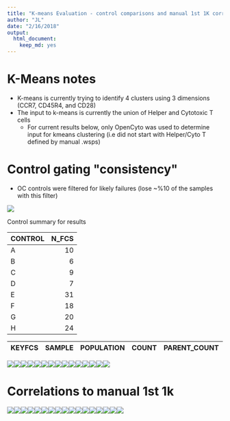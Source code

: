 ```yaml
---
title: "K-means Evaluation - control comparisons and manual 1st 1K correlations  "
author: "JL"
date: "2/16/2018"
output: 
  html_document: 
    keep_md: yes
---
```


# K-Means notes
- K-means is currently trying to identify 4 clusters using 3 dimensions (CCR7, CD45R4, and CD28)
- The input to k-means is currently the union of Helper and Cytotoxic T cells
  - For current results below, only OpenCyto was used to determine input for kmeans clustering (i.e did not start with Helper/Cyto T defined by manual .wsps)


# Control gating "consistency"

- OC controls were filtered for likely failures (lose ~%10 of the samples with this filter)







![](KmeansLSEval_CVs_V12_files/figure-html/unnamed-chunk-2-1.png)<!-- -->

Control summary for results


|CONTROL | N_FCS|
|:-------|-----:|
|A       |    10|
|B       |     6|
|C       |     9|
|D       |     7|
|E       |    31|
|F       |    18|
|G       |    20|
|H       |    24|


|KEYFCS |SAMPLE |POPULATION | COUNT| PARENT_COUNT|OPTIMAL_K |DFK_ALL | NUM_POPS_ASSIGNED| TOTAL_COUNTS|QC |PANEL |MACHINE |LAB_ID |formatName |DATE |DATE_MONTH |DATE_WEEK |formatExp |EXPERIMENTER |SANITIZE_NAME |MANUAL_ANNOTATION | PARENT_FREQ| PARENT_PERCENT|KEY |CTL |Study.ID |variable | value|
|:------|:------|:----------|-----:|------------:|:---------|:-------|-----------------:|------------:|:--|:-----|:-------|:------|:----------|:----|:----------|:---------|:---------|:------------|:-------------|:-----------------|-----------:|--------------:|:---|:---|:--------|:--------|-----:|

![](KmeansLSEval_CVs_V12_files/figure-html/unnamed-chunk-4-1.png)<!-- -->![](KmeansLSEval_CVs_V12_files/figure-html/unnamed-chunk-4-2.png)<!-- -->![](KmeansLSEval_CVs_V12_files/figure-html/unnamed-chunk-4-3.png)<!-- -->![](KmeansLSEval_CVs_V12_files/figure-html/unnamed-chunk-4-4.png)<!-- -->![](KmeansLSEval_CVs_V12_files/figure-html/unnamed-chunk-4-5.png)<!-- -->![](KmeansLSEval_CVs_V12_files/figure-html/unnamed-chunk-4-6.png)<!-- -->![](KmeansLSEval_CVs_V12_files/figure-html/unnamed-chunk-4-7.png)<!-- -->![](KmeansLSEval_CVs_V12_files/figure-html/unnamed-chunk-4-8.png)<!-- -->![](KmeansLSEval_CVs_V12_files/figure-html/unnamed-chunk-4-9.png)<!-- -->![](KmeansLSEval_CVs_V12_files/figure-html/unnamed-chunk-4-10.png)<!-- -->![](KmeansLSEval_CVs_V12_files/figure-html/unnamed-chunk-4-11.png)<!-- -->![](KmeansLSEval_CVs_V12_files/figure-html/unnamed-chunk-4-12.png)<!-- -->![](KmeansLSEval_CVs_V12_files/figure-html/unnamed-chunk-4-13.png)<!-- -->![](KmeansLSEval_CVs_V12_files/figure-html/unnamed-chunk-4-14.png)<!-- -->![](KmeansLSEval_CVs_V12_files/figure-html/unnamed-chunk-4-15.png)<!-- -->


# Correlations to manual 1st 1k


![](KmeansLSEval_CVs_V12_files/figure-html/unnamed-chunk-5-1.png)<!-- -->![](KmeansLSEval_CVs_V12_files/figure-html/unnamed-chunk-5-2.png)<!-- -->![](KmeansLSEval_CVs_V12_files/figure-html/unnamed-chunk-5-3.png)<!-- -->![](KmeansLSEval_CVs_V12_files/figure-html/unnamed-chunk-5-4.png)<!-- -->![](KmeansLSEval_CVs_V12_files/figure-html/unnamed-chunk-5-5.png)<!-- -->![](KmeansLSEval_CVs_V12_files/figure-html/unnamed-chunk-5-6.png)<!-- -->![](KmeansLSEval_CVs_V12_files/figure-html/unnamed-chunk-5-7.png)<!-- -->![](KmeansLSEval_CVs_V12_files/figure-html/unnamed-chunk-5-8.png)<!-- -->![](KmeansLSEval_CVs_V12_files/figure-html/unnamed-chunk-5-9.png)<!-- -->![](KmeansLSEval_CVs_V12_files/figure-html/unnamed-chunk-5-10.png)<!-- -->![](KmeansLSEval_CVs_V12_files/figure-html/unnamed-chunk-5-11.png)<!-- -->![](KmeansLSEval_CVs_V12_files/figure-html/unnamed-chunk-5-12.png)<!-- -->![](KmeansLSEval_CVs_V12_files/figure-html/unnamed-chunk-5-13.png)<!-- -->![](KmeansLSEval_CVs_V12_files/figure-html/unnamed-chunk-5-14.png)<!-- -->![](KmeansLSEval_CVs_V12_files/figure-html/unnamed-chunk-5-15.png)<!-- -->![](KmeansLSEval_CVs_V12_files/figure-html/unnamed-chunk-5-16.png)<!-- -->![](KmeansLSEval_CVs_V12_files/figure-html/unnamed-chunk-5-17.png)<!-- -->

